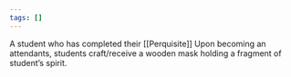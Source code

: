 ```yaml
---
tags: []
---
```

A student who has completed their [[Perquisite]]
Upon becoming an attendants, students craft/receive a wooden mask holding a fragment of student’s spirit.